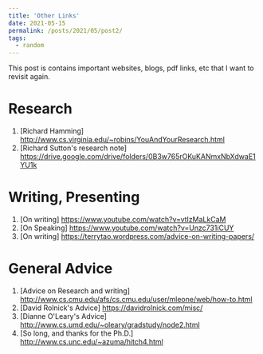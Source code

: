```yaml
---
title: 'Other Links'
date: 2021-05-15
permalink: /posts/2021/05/post2/
tags:
  - random
---
```



This post is contains important websites, blogs, pdf links, etc that I want to revisit again.

Research
======
1. [Richard Hamming] http://www.cs.virginia.edu/~robins/YouAndYourResearch.html
2. [Richard Sutton's research note] https://drive.google.com/drive/folders/0B3w765rOKuKANmxNbXdwaE1YU1k

Writing, Presenting
======
1. [On writing] https://www.youtube.com/watch?v=vtIzMaLkCaM
2. [On Speaking] https://www.youtube.com/watch?v=Unzc731iCUY
3. [On writing] https://terrytao.wordpress.com/advice-on-writing-papers/

General Advice
======
1. [Advice on Research and writing] http://www.cs.cmu.edu/afs/cs.cmu.edu/user/mleone/web/how-to.html
2. [David Rolnick's Advice] https://davidrolnick.com/misc/
3. [Dianne O'Leary's Advice] http://www.cs.umd.edu/~oleary/gradstudy/node2.html
4. [So long, and thanks for the Ph.D.] http://www.cs.unc.edu/~azuma/hitch4.html
